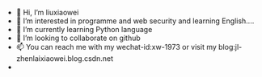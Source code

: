 - 👋 Hi, I’m liuxiaowei
- 👀 I’m interested in programme and web security and learning English....
- 🌱 I’m currently learning Python language
- 💞️ I’m looking to collaborate on github
- 📫 You can reach me with my wechat-id:xw-1973 or visit my blog:jl-zhenlaixiaowei.blog.csdn.net
- 

<!---
lxw1973/lxw1973 is a ✨ special ✨ repository because its `README.md` (this file) appears on your GitHub profile.
You can click the Preview link to take a look at your changes.
--->
